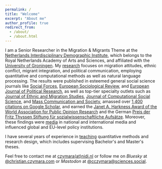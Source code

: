 ```yaml
---
permalink: /
title: "Welcome"
excerpt: "About me"
author_profile: true
redirect_from: 
  - /about/
  - /about.html
---
```


I am a Senior Researcher in the Migration & Migrants Theme at the [Netherlands Interdisciplinary Demographic Institute](https://nidi.nl/en/employees/christian-czymara/), which belongs to the Royal Netherlands Academy of Arts and Sciences, and affiliated with the [University of Groningen](https://www.rug.nl/staff/c.s.czymara/?lang=en). My [research](research) focuses on migration attitudes, ethnic conflict, migrant integration, and political communication, employing quantitative and computational methods as well as natural language processing. The results were published in esteemed general social science journals like [Social Forces](research/czymara_2021_sf), [European Sociological Review](research/czymara_schmidt-catran_2017_esr), and [European Journal of Political Research](research/naegel_etal_2023_ejpr), as well as top-tier specialty outlets such as [Journal of Ethnic and Migration Studies](research/czymara_etal_2023_jems), [Journal of Computational Social Science](research/czymara_2024_jcss), and [Mass Communication and Society](research/czymara_2024_mcas), amassed over [1,400 citations on Google Scholar](https://scholar.google.com/citations?user=khPqHmgAAAAJ), and earned the [Janet A. Harkness Award of the World Association for Public Opinion Research](https://wapor.org/events/annual-conference/awards-funds/janet-a-harkness-student-paper-award/) and the German [Preis der Fritz Thyssen Stiftung für sozialwissenschaftliche Aufsätze](https://www.fritz-thyssen-stiftung.de/cms/wp-content/uploads/2018/06/Jahresbericht_2017_interaktiv.pdf). Moreover, these findings were [media](featured) in national and international media and influenced global and EU-level policy institutions.

I have several years of experience in [teaching](teach) quantitative methods and research design, which includes supervising Bachelor's and Master's theses.

Feel free to contact me at [czymara(at)nidi.nl](mailto:czymara@nidi.nl) or follow me on *Bluesky* at [@christian.czymara.com](https://bsky.app/profile/christian.czymara.com) or *Mastodon* at <a rel="me" href="https://sciences.social/@cczymara">@cczymara@sciences.social</a>.

